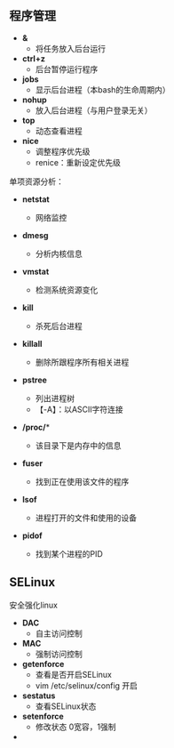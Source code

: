 ## 程序管理
- **&**
	- 将任务放入后台运行
- **ctrl+z**
	- 后台暂停运行程序
- **jobs**
	- 显示后台进程（本bash的生命周期内）
- **nohup**
	- 放入后台进程（与用户登录无关）
- **top**
	- 动态查看进程
- **nice**
	- 调整程序优先级
	- renice：重新设定优先级

单项资源分析：
- **netstat**
	- 网络监控
- **dmesg**
	- 分析内核信息
- **vmstat**
	- 检测系统资源变化

- **kill**
	- 杀死后台进程
- **killall**
	- 删除所跟程序所有相关进程
 - **pstree**
	 - 列出进程树
	 - 【-A】：以ASCII字符连接

- **/proc/***
	- 该目录下是内存中的信息
- **fuser**
	- 找到正在使用该文件的程序
- **lsof**
	- 进程打开的文件和使用的设备
- **pidof**
	- 找到某个进程的PID

## SELinux
安全强化linux
- **DAC**
	- 自主访问控制
- **MAC**
	- 强制访问控制
- **getenforce**
	- 查看是否开启SELinux
	- vim  /etc/selinux/config 开启
- **sestatus**
	- 查看SELinux状态
- **setenforce**
	- 修改状态 0宽容，1强制
-
<!--stackedit_data:
eyJoaXN0b3J5IjpbMjg3MTk4MzY1LC01OTAwODg3NzIsNjI1MT
AxMTcwLC04OTYxNDUxMjgsLTE5NDkxOTM3ODEsLTExNjA3MDg0
NzcsLTE3NDI5Mjc2MTYsMTM5Mzc4NTg5NSwxMjAzMjk0MDE1LD
EyMTgwNTc0ODEsNjA0NzkxODIxLC0xNzgyNTMyMDA3XX0=
-->